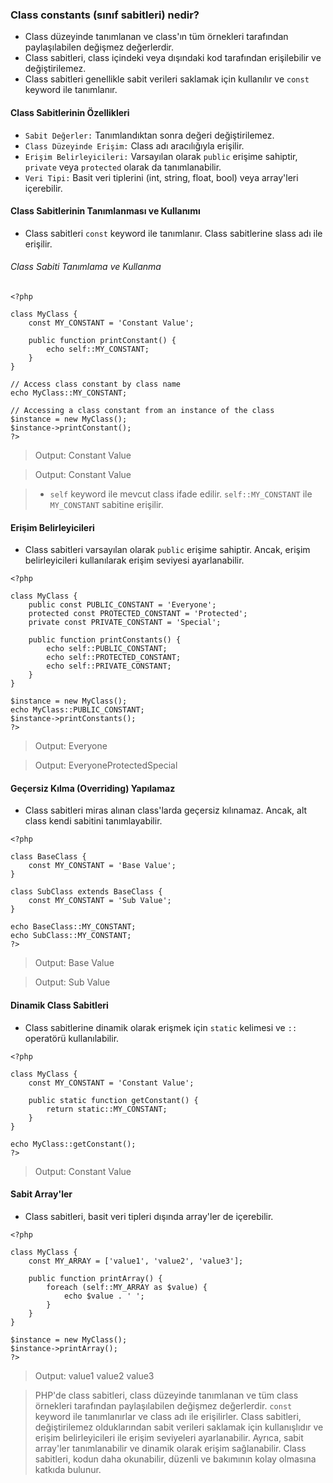 ### Class constants (sınıf sabitleri) nedir?
+ Class düzeyinde tanımlanan ve class'ın tüm örnekleri tarafından paylaşılabilen değişmez değerlerdir.
+ Class sabitleri, class içindeki veya dışındaki kod tarafından erişilebilir ve değiştirilemez.
+ Class sabitleri genellikle sabit verileri saklamak için kullanılır ve `const` keyword ile tanımlanır.

#### Class Sabitlerinin Özellikleri
+ `Sabit Değerler:` Tanımlandıktan sonra değeri değiştirilemez.
+ `Class Düzeyinde Erişim:` Class adı aracılığıyla erişilir.
+ `Erişim Belirleyicileri:` Varsayılan olarak `public` erişime sahiptir, `private` veya `protected` olarak da tanımlanabilir.
+ `Veri Tipi:` Basit veri tiplerini (int, string, float, bool) veya array'leri içerebilir.

#### Class Sabitlerinin Tanımlanması ve Kullanımı
+ Class sabitleri `const` keyword ile  tanımlanır. Class sabitlerine slass adı ile erişilir.

###### Class Sabiti Tanımlama ve Kullanma
~~~~~~~
<?php

class MyClass {
    const MY_CONSTANT = 'Constant Value';

    public function printConstant() {
        echo self::MY_CONSTANT;
    }
}

// Access class constant by class name
echo MyClass::MY_CONSTANT;

// Accessing a class constant from an instance of the class
$instance = new MyClass();
$instance->printConstant();
?>
~~~~~~~
> Output: Constant Value

> Output: Constant Value

> + `self` keyword ile mevcut class ifade edilir. `self::MY_CONSTANT` ile `MY_CONSTANT` sabitine erişilir.

#### Erişim Belirleyicileri
+ Class sabitleri varsayılan olarak `public` erişime sahiptir. Ancak, erişim belirleyicileri kullanılarak erişim seviyesi ayarlanabilir.
~~~~~~~
<?php

class MyClass {
    public const PUBLIC_CONSTANT = 'Everyone';
    protected const PROTECTED_CONSTANT = 'Protected';
    private const PRIVATE_CONSTANT = 'Special';

    public function printConstants() {
        echo self::PUBLIC_CONSTANT;
        echo self::PROTECTED_CONSTANT;
        echo self::PRIVATE_CONSTANT;
    }
}

$instance = new MyClass();
echo MyClass::PUBLIC_CONSTANT;
$instance->printConstants();
?>
~~~~~~~
> Output: Everyone

> Output: EveryoneProtectedSpecial

#### Geçersiz Kılma (Overriding) Yapılamaz
+ Class sabitleri miras alınan class'larda geçersiz kılınamaz. Ancak, alt class kendi sabitini tanımlayabilir.
~~~~~~~
<?php

class BaseClass {
    const MY_CONSTANT = 'Base Value';
}

class SubClass extends BaseClass {
    const MY_CONSTANT = 'Sub Value';
}

echo BaseClass::MY_CONSTANT;
echo SubClass::MY_CONSTANT;
?>
~~~~~~~
> Output: Base Value

> Output: Sub Value

#### Dinamik Class Sabitleri
+ Class sabitlerine dinamik olarak erişmek için `static` kelimesi ve `::` operatörü kullanılabilir.
~~~~~~~
<?php

class MyClass {
    const MY_CONSTANT = 'Constant Value';

    public static function getConstant() {
        return static::MY_CONSTANT;
    }
}

echo MyClass::getConstant();
?>
~~~~~~~
> Output: Constant Value

#### Sabit Array'ler
+ Class sabitleri, basit veri tipleri dışında array'ler de içerebilir.
~~~~~~~
<?php

class MyClass {
    const MY_ARRAY = ['value1', 'value2', 'value3'];

    public function printArray() {
        foreach (self::MY_ARRAY as $value) {
            echo $value . ' ';
        }
    }
}

$instance = new MyClass();
$instance->printArray();
?>
~~~~~~~
> Output: value1 value2 value3

> PHP'de class sabitleri, class düzeyinde tanımlanan ve tüm class örnekleri tarafından paylaşılabilen değişmez değerlerdir. `const` keyword ile tanımlanırlar ve class adı ile erişilirler. Class sabitleri, değiştirilemez olduklarından sabit verileri saklamak için kullanışlıdır ve erişim belirleyicileri ile erişim seviyeleri ayarlanabilir. Ayrıca, sabit array'ler tanımlanabilir ve dinamik olarak erişim sağlanabilir. Class sabitleri, kodun daha okunabilir, düzenli ve bakımının kolay olmasına katkıda bulunur.
